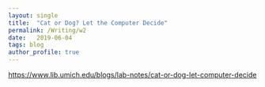 ```yaml
---
layout: single
title:  "Cat or Dog? Let the Computer Decide"
permalink: /Writing/w2
date:   2019-06-04
tags: blog
author_profile: true
---
```



<https://www.lib.umich.edu/blogs/lab-notes/cat-or-dog-let-computer-decide>
